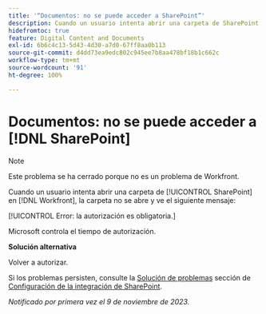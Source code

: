 ```yaml
---
title: '“Documentos: no se puede acceder a SharePoint”'
description: Cuando un usuario intenta abrir una carpeta de SharePoint en Workfront, la carpeta no se abre y se ve un mensaje.
hidefromtoc: true
feature: Digital Content and Documents
exl-id: 6b6c4c13-5d43-4d30-a7d0-67ff8aa0b113
source-git-commit: d4dd73ea9edc802c945ee7b8aa478bf18b1c662c
workflow-type: tm+mt
source-wordcount: '91'
ht-degree: 100%

---
```


# Documentos: no se puede acceder a [!DNL SharePoint]

<!--WF and WFP, article live for workaround-->

>[!NOTE]
>
>Este problema se ha cerrado porque no es un problema de Workfront.

Cuando un usuario intenta abrir una carpeta de [!UICONTROL SharePoint] en [!DNL Workfront], la carpeta no se abre y ve el siguiente mensaje:

[!UICONTROL Error: la autorización es obligatoria.]

Microsoft controla el tiempo de autorización.

**Solución alternativa**

Volver a autorizar.

Si los problemas persisten, consulte la [Solución de problemas](https://experienceleague.adobe.com/docs/workfront/using/administration-and-setup/configure-integrations/configure-sharepoint-integration.html?lang=es#troubleshooting) sección de [Configuración de la integración de SharePoint](https://experienceleague.adobe.com/docs/workfront/using/administration-and-setup/configure-integrations/configure-sharepoint-integration.html?lang=es).

_Notificado por primera vez el 9 de noviembre de 2023._
